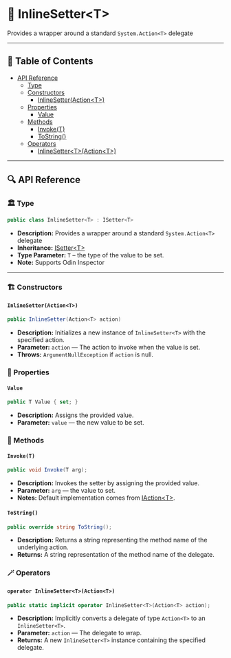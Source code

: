 # 🧩 InlineSetter&lt;T&gt;

Provides a wrapper around a standard `System.Action<T>` delegate

---

## 📑 Table of Contents

- [API Reference](#-api-reference)
    - [Type](#-type)
    - [Constructors](#-constructors)
        - [InlineSetter(Action\<T>)](#inlinesetteractiont)
    - [Properties](#-properties)
        - [Value](#value)
    - [Methods](#-methods)
        - [Invoke(T)](#invoket)
        - [ToString()](#tostring)
    - [Operators](#-operators)
        - [InlineSetter\<T>(Action\<T>)](#operator-inlinesettertactiont)

---

## 🔍 API Reference

### 🏛️ Type <div id="-type"></div>

```csharp
public class InlineSetter<T> : ISetter<T>
```

- **Description:** Provides a wrapper around a standard `System.Action<T>` delegate
- **Inheritance:** [ISetter&lt;T&gt;](ISetter.md)
- **Type Parameter:** `T` – the type of the value to be set.
- **Note:** Supports Odin Inspector

---

### 🏗️ Constructors <div id="-constructors"></div>

#### `InlineSetter(Action<T>)`

```csharp
public InlineSetter(Action<T> action)
```

- **Description:** Initializes a new instance of `InlineSetter<T>` with the specified action.
- **Parameter:** `action` — The action to invoke when the value is set.
- **Throws:** `ArgumentNullException` if `action` is null.

### 🔑 Properties

#### `Value`

```csharp
public T Value { set; }
```

- **Description:** Assigns the provided value.
- **Parameter:** `value` — the new value to be set.

### 🏹 Methods

#### `Invoke(T)`

```csharp
public void Invoke(T arg);
```

- **Description:** Invokes the setter by assigning the provided value.
- **Parameter:** `arg` — the value to set.
- **Notes:** Default implementation comes from [IAction&lt;T&gt;](../Actions/IAction%601.md).

#### `ToString()`

```csharp
public override string ToString();
```

- **Description:** Returns a string representing the method name of the underlying action.
- **Returns:** A string representation of the method name of the delegate.

### 🪄 Operators

#### `operator InlineSetter<T>(Action<T>)`

```csharp
public static implicit operator InlineSetter<T>(Action<T> action);
```

- **Description:** Implicitly converts a delegate of type `Action<T>` to an `InlineSetter<T>`.
- **Parameter:** `action` — The delegate to wrap.
- **Returns:** A new `InlineSetter<T>` instance containing the specified delegate.